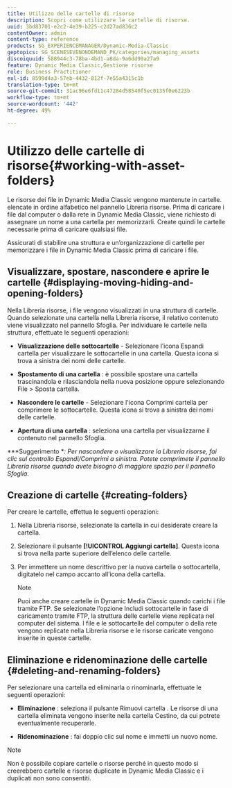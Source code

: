 ```yaml
---
title: Utilizzo delle cartelle di risorse
description: Scopri come utilizzare le cartelle di risorse.
uuid: 3bd83701-e2c2-4e39-b225-c2d27ad836c2
contentOwner: admin
content-type: reference
products: SG_EXPERIENCEMANAGER/Dynamic-Media-Classic
geptopics: SG_SCENESEVENONDEMAND_PK/categories/managing_assets
discoiquuid: 588944c3-78ba-4bd1-a8da-9a6dd99a27a9
feature: Dynamic Media Classic,Gestione risorse
role: Business Practitioner
exl-id: 8599d4a3-57eb-4432-812f-7e55a4315c1b
translation-type: tm+mt
source-git-commit: 31ac96e6fd11c47284d58540f5ec0135f0e6223b
workflow-type: tm+mt
source-wordcount: '442'
ht-degree: 49%

---
```


# Utilizzo delle cartelle di risorse{#working-with-asset-folders}

Le risorse dei file in Dynamic Media Classic vengono mantenute in cartelle. elencate in ordine alfabetico nel pannello Libreria risorse. Prima di caricare i file dal computer o dalla rete in Dynamic Media Classic, viene richiesto di assegnare un nome a una cartella per memorizzarli. Create quindi le cartelle necessarie prima di caricare qualsiasi file. 

Assicurati di stabilire una struttura e un’organizzazione di cartelle per memorizzare i file in Dynamic Media Classic prima di caricare i file.

## Visualizzare, spostare, nascondere e aprire le cartelle {#displaying-moving-hiding-and-opening-folders}

Nella Libreria risorse, i file vengono visualizzati in una struttura di cartelle. Quando selezionate una cartella nella Libreria risorse, il relativo contenuto viene visualizzato nel pannello Sfoglia. Per individuare le cartelle nella struttura, effettuate le seguenti operazioni:

* **Visualizzazione delle sottocartelle**  - Selezionare l’icona Espandi cartella per visualizzare le sottocartelle in una cartella. Questa icona si trova a sinistra dei nomi delle cartelle.

* **Spostamento di una cartella** : è possibile spostare una cartella trascinandola e rilasciandola nella nuova posizione oppure selezionando File > Sposta cartella.

* **Nascondere le cartelle**  - Selezionare l&#39;icona Comprimi cartella per comprimere le sottocartelle. Questa icona si trova a sinistra dei nomi delle cartelle.

* **Apertura di una cartella** : seleziona una cartella per visualizzarne il contenuto nel pannello Sfoglia.

***Suggerimento **: Per nascondere o visualizzare la Libreria risorse, fai clic sul controllo Espandi/Comprimi a sinistra. Potete comprimete il pannello Libreria risorse quando avete bisogno di maggiore spazio per il pannello Sfoglia.*

## Creazione di cartelle {#creating-folders}

Per creare le cartelle, effettua le seguenti operazioni:

1. Nella Libreria risorse, selezionate la cartella in cui desiderate creare la cartella.
1. Selezionare il pulsante **[!UICONTROL Aggiungi cartella]**. Questa icona si trova nella parte superiore dell’elenco delle cartelle.
1. Per immettere un nome descrittivo per la nuova cartella o sottocartella, digitatelo nel campo accanto all’icona della cartella.

   >[!NOTE]
   >
   >Puoi anche creare cartelle in Dynamic Media Classic quando carichi i file tramite FTP. Se selezionate l’opzione Includi sottocartelle in fase di caricamento tramite FTP, la struttura delle cartelle viene replicata nel computer del sistema. I file e le sottocartelle del computer o della rete vengono replicate nella Libreria risorse e le risorse caricate vengono inserite in queste cartelle.

## Eliminazione e ridenominazione delle cartelle  {#deleting-and-renaming-folders}

Per selezionare una cartella ed eliminarla o rinominarla, effettuate le seguenti operazioni:

* **Eliminazione** : seleziona il pulsante Rimuovi cartella . Le risorse di una cartella eliminata vengono inserite nella cartella Cestino, da cui potrete eventualmente recuperarle.

* **Ridenominazione** : fai doppio clic sul nome e immetti un nuovo nome.

>[!NOTE]
>
>Non è possibile copiare cartelle o risorse perché in questo modo si creerebbero cartelle e risorse duplicate in Dynamic Media Classic e i duplicati non sono consentiti.

